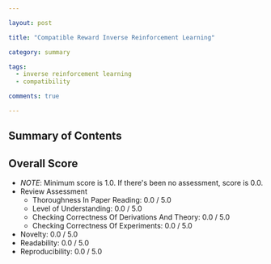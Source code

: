 ```yaml
---

layout: post

title: "Compatible Reward Inverse Reinforcement Learning"

category: summary

tags:
  - inverse reinforcement learning
  - compatibility

comments: true

---
```



## Summary of Contents

## Overall Score
- *NOTE*: Minimum score is 1.0. If there's been no assessment, score is 0.0.
- Review Assessment
  - Thoroughness In Paper Reading: 0.0 / 5.0
  - Level of Understanding: 0.0 / 5.0
  - Checking Correctness Of Derivations And Theory: 0.0 / 5.0
  - Checking Correctness Of Experiments: 0.0 / 5.0
- Novelty: 0.0 / 5.0
- Readability: 0.0 / 5.0
- Reproducibility: 0.0 / 5.0
